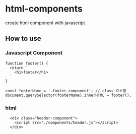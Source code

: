 # html-components
create html component with javascript


## How to use

### Javascript Component
```
function footer() {
  return `
    <h1>footer</h1>
  `
}

const footerName = '.footer-component'; // class 요소명
document.querySelector(footerName).innerHTML = footer();
```

### html 
```
  <div class="header-component">
    <script src="./components/header.js"></script>
  </div>
```
